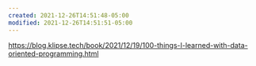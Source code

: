```yaml
---
created: 2021-12-26T14:51:48-05:00
modified: 2021-12-26T14:51:51-05:00
---
```


https://blog.klipse.tech/book/2021/12/19/100-things-I-learned-with-data-oriented-programming.html
